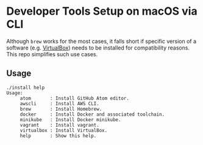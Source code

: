 # Developer Tools Setup on macOS via CLI
Although `brew` works for the most cases, it falls short if specific version of a software (e.g. [VirtualBox](https://medium.com/@koalallama/installing-specific-virtualbox-version-on-macos-df26ae2853e7)) needs to be installed for compatibility reasons. This repo simplifies such use cases.

## Usage
```
./install help
Usage:
	 atom		: Install GitHub Atom editor.
	 awscli		: Install AWS CLI.
	 brew		: Install Homebrew.
	 docker		: Install Docker and associated toolchain.
	 minikube	: Install Docker minikube.
	 vagrant	: Install vagrant.
	 virtualbox	: Install VirtualBox.
	 help		: Show this help.
```
